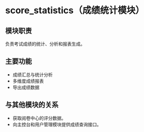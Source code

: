 # score_statistics（成绩统计模块）

## 模块职责
负责考试成绩的统计、分析和报表生成。

## 主要功能
- 成绩汇总与统计分析
- 多维度成绩报表
- 导出成绩数据

## 与其他模块的关系
- 获取阅卷中心的评分数据。
- 向主控台和用户管理模块提供成绩查询接口。 